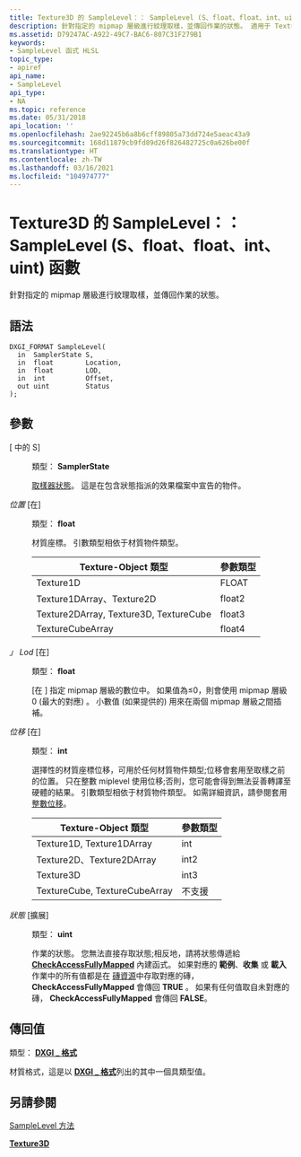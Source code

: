 ```yaml
---
title: Texture3D 的 SampleLevel：： SampleLevel (S、float、float、int、uint) 函數
description: 針對指定的 mipmap 層級進行紋理取樣，並傳回作業的狀態。 適用于 Texture3D。 |SampleLevel：： SampleLevel (S、float、float、int、uint) 函數
ms.assetid: D79247AC-A922-49C7-BAC6-807C31F279B1
keywords:
- SampleLevel 函式 HLSL
topic_type:
- apiref
api_name:
- SampleLevel
api_type:
- NA
ms.topic: reference
ms.date: 05/31/2018
api_location: ''
ms.openlocfilehash: 2ae92245b6a8b6cff89805a73dd724e5aeac43a9
ms.sourcegitcommit: 168d11879cb9fd89d26f826482725c0a626be00f
ms.translationtype: HT
ms.contentlocale: zh-TW
ms.lasthandoff: 03/16/2021
ms.locfileid: "104974777"
---
```

# <a name="samplelevelsamplelevelsfloatfloatintuint-function-for-texture3d"></a>Texture3D 的 SampleLevel：： SampleLevel (S、float、float、int、uint) 函數

針對指定的 mipmap 層級進行紋理取樣，並傳回作業的狀態。

## <a name="syntax"></a>語法


``` syntax
DXGI_FORMAT SampleLevel(
  in  SamplerState S,
  in  float        Location,
  in  float        LOD,
  in  int          Offset,
  out uint         Status
);
```



## <a name="parameters"></a>參數

<dl> <dt>

 \[ 中的 S\]
</dt> <dd>

類型： **SamplerState**

[取樣器狀態](dx-graphics-hlsl-sampler.md)。 這是在包含狀態指派的效果檔案中宣告的物件。

</dd> <dt>

*位置* \[在\]
</dt> <dd>

類型： **float**

材質座標。 引數類型相依于材質物件類型。



| Texture-Object 類型                    | 參數類型 |
|----------------------------------------|----------------|
| Texture1D                              | FLOAT          |
| Texture1DArray、Texture2D              | float2         |
| Texture2DArray, Texture3D, TextureCube | float3         |
| TextureCubeArray                       | float4         |



 

</dd> <dt>

*」 Lod* \[在\]
</dt> <dd>

類型： **float**

\[在 \] 指定 mipmap 層級的數位中。 如果值為≤0，則會使用 mipmap 層級 0 (最大的對應) 。 小數值 (如果提供的) 用來在兩個 mipmap 層級之間插補。

</dd> <dt>

*位移* \[在\]
</dt> <dd>

類型： **int**

選擇性的材質座標位移，可用於任何材質物件類型;位移會套用至取樣之前的位置。 只在整數 miplevel 使用位移;否則，您可能會得到無法妥善轉譯至硬體的結果。 引數類型相依于材質物件類型。 如需詳細資訊，請參閱套用 [整數位移](dx-graphics-hlsl-to-sample.md)。



| Texture-Object 類型           | 參數類型 |
|-------------------------------|----------------|
| Texture1D, Texture1DArray     | int            |
| Texture2D、Texture2DArray     | int2           |
| Texture3D                     | int3           |
| TextureCube, TextureCubeArray | 不支援  |



 

</dd> <dt>

*狀態* \[擴展\]
</dt> <dd>

類型： **uint**

作業的狀態。 您無法直接存取狀態;相反地，請將狀態傳遞給 [**CheckAccessFullyMapped**](checkaccessfullymapped.md) 內建函式。 如果對應的 **範例**、**收集** 或 **載入** 作業中的所有值都是在 [磚資源](/windows/desktop/direct3d11/direct3d-11-2-features)中存取對應的磚， **CheckAccessFullyMapped** 會傳回 **TRUE** 。 如果有任何值取自未對應的磚， **CheckAccessFullyMapped** 會傳回 **FALSE**。

</dd> </dl>

## <a name="return-value"></a>傳回值

類型： **[ **DXGI \_ 格式**](/windows/desktop/api/dxgiformat/ne-dxgiformat-dxgi_format)**

材質格式，這是以 [**DXGI \_ 格式**](/windows/desktop/api/dxgiformat/ne-dxgiformat-dxgi_format)列出的其中一個具類型值。

## <a name="see-also"></a>另請參閱

<dl> <dt>

[SampleLevel 方法](texture3d-samplelevel.md)
</dt> <dt>

[**Texture3D**](sm5-object-texture3d.md)
</dt> </dl>

 

 
